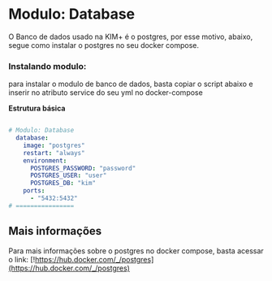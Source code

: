# Modulo: Database
O Banco de dados usado na KIM+ é o postgres, por esse motivo, abaixo, segue como instalar o postgres no seu docker compose.


### Instalando modulo:
para instalar o modulo de banco de dados, basta copiar o script abaixo e inserir no atributo service do seu yml no docker-compose

**Estrutura básica**
```yaml

# Modulo: Database
  database:
    image: "postgres"
    restart: "always"
    environment:
      POSTGRES_PASSWORD: "password"
      POSTGRES_USER: "user"
      POSTGRES_DB: "kim"
    ports:
      - "5432:5432"
# ================

```

## Mais informações
Para mais informações sobre o postgres no docker compose, basta acessar o link: [!https://hub.docker.com/_/postgres](https://hub.docker.com/_/postgres)

